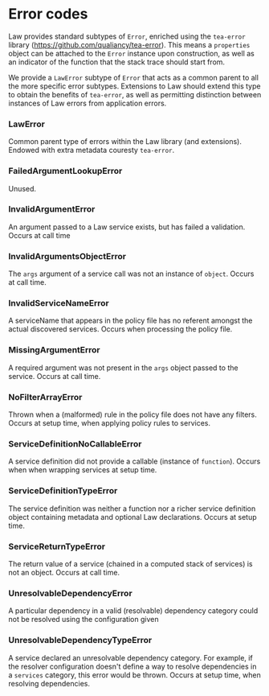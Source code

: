 # Error codes
Law provides standard subtypes of `Error`, enriched using the `tea-error`
library (https://github.com/qualiancy/tea-error). This means a `properties`
object can be attached to the `Error` instance upon construction, as well
as an indicator of the function that the stack trace should start from.

We provide a `LawError` subtype of `Error` that acts as a common parent to
all the more specific error subtypes. Extensions to Law should extend this
type to obtain the benefits of `tea-error`, as well as permitting distinction
between instances of Law errors from application errors.

### LawError
Common parent type of errors within the Law library (and extensions).
Endowed with extra metadata couresty `tea-error`.

### FailedArgumentLookupError
Unused.

### InvalidArgumentError
An argument passed to a Law service exists, but has failed a validation.
Occurs at call time

### InvalidArgumentsObjectError
The `args` argument of a service call was not an instance of `object`.
Occurs at call time.

### InvalidServiceNameError
A serviceName that appears in the policy file has no referent amongst the actual
discovered services. Occurs when processing the policy file.

### MissingArgumentError
A required argument was not present in the `args` object passed to the service.
Occurs at call time.

### NoFilterArrayError
Thrown when a (malformed) rule in the policy file does not have any filters.
Occurs at setup time, when applying policy rules to services.

### ServiceDefinitionNoCallableError
A service definition did not provide a callable (instance of `function`).
Occurs when when wrapping services at setup time.

### ServiceDefinitionTypeError
The service definition was neither a function nor a richer service definition
object containing metadata and optional Law declarations. Occurs at setup time.

### ServiceReturnTypeError
The return value of a service (chained in a computed stack of services) is
not an object. Occurs at call time.

### UnresolvableDependencyError
A particular dependency in a valid (resolvable) dependency category could
not be resolved using the configuration given

### UnresolvableDependencyTypeError
A service declared an unresolvable dependency category. For example, if the
resolver configuration doesn't define a way to resolve dependencies in a
`services` category, this error would be thrown. Occurs at setup time, when
resolving dependencies.
